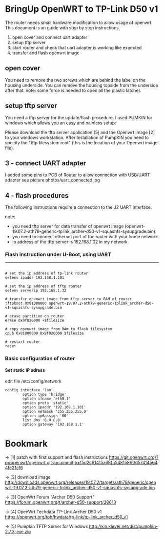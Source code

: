 # BringUp OpenWRT to TP-Link D50 v1

The router needs small hardware modification to allow usage of openwrt.
This document is an guide with step by step instructions.

1. open cover and connect uart adapter<br>
2. setup tftp server
3. start router and check that uart adapter is working like expected
4. transfer and flash openwrt image

## open cover
You need to remove the two screws which are behind the label on the housing underside. You can remove the housing topside from the underside after that. note: some force is needed to open all the plastic latches

## setup tftp server
You need a tftp server for the update/flash procedure. I used PUMKIN for windows which allows you an easy and painless setup:

Please download the tftp server application [5] and the Openwrt image [2] to your windows workstation. After Installation of PumpKIN you need to specify the "tftp filesystem root" (this is the location of your Openwrt image file).

## 3 - connect UART adapter
I added some pins to PCB of Router to allow connection with USB/UART adapter
see picture photos/uart_connected.jpg

## 4 - flash procedures
The following instructions require a connection to the J2 UART interface.

note:
- you need tftp server for data transfer of openwrt image (openwrt-19.07.2-ath79-generic-tplink_archer-d50-v1-squashfs-sysupgrade.bin).
- you need to connect ethernet port of the router with your home network
- ip address of the tftp server is 192.168.1.32 in my network.

### Flash instruction under U-Boot, using UART
------------------------------------------
```

# set the ip address of tp-link router
setenv ipaddr 192.168.1.101

# set the ip address of tftp router
setenv serverip 192.168.1.32

# transfer openwrt image from tftp server to RAM of router
tftpboot 0x81000000 openwrt-19.07.2-ath79-generic-tplink_archer-d50-v1-squashfs-sysupgrade.bin

# erase partition on router
erase 0x9f020000 +$filesize

# copy openwrt image from RAm to flash filesystem
cp.b 0x81000000 0x9f020000 $filesize

# restart router
reset
```

### Basic configuration of router
#### Set static IP adress
edit file /etc/config/network
```
config interface 'lan'
        option type 'bridge'
        option ifname 'eth0.1'
        option proto 'static'
        option ipaddr '192.168.1.101'
        option netmask '255.255.255.0'
        option ip6assign '60'
        list dns '8.8.8.8'
        option gateway '192.168.1.1'
```


# Bookmark

-> [1] patch with first support and flash instructions
   https://git.openwrt.org/?p=openwrt/openwrt.git;a=commit;h=f5d2c91415a68f554815860d574145644fc31c16

-> [2] download image
   http://downloads.openwrt.org/releases/19.07.2/targets/ath79/generic/openwrt-19.07.2-ath79-generic-tplink_archer-d50-v1-squashfs-sysupgrade.bin

-> [3] OpenWrt Forum "Archer D50 Support"
   https://forum.openwrt.org/t/archer-d50-support/38613

-> [4] OpenWrt Techdata TP-Link Archer D50 v1
   https://openwrt.org/toh/hwdata/tp-link/tp-link_archer_d50_v1

-> [5] Pumpkin TFTP Server for Windows
   http://kin.klever.net/dist/pumpkin-2.7.3-exe.zip
